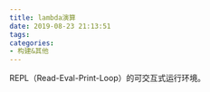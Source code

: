```yaml
---
title: lambda演算
date: 2019-08-23 21:13:51
tags:
categories: 
- 构建&其他
---
```

REPL（Read-Eval-Print-Loop）的可交互式运行环境。